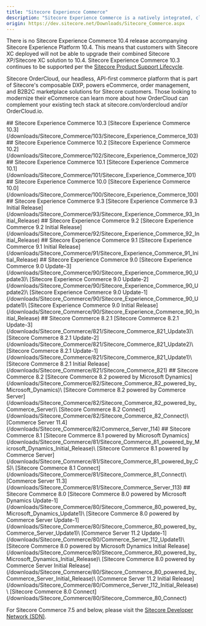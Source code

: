 ```yaml
---
title: "Sitecore Experience Commerce"
description: "Sitecore Experience Commerce is a natively integrated, cloud-enabled software platform that enables brands to fully personalize the end-to-end shopping experience—before, during, and after the transaction. It blends content, commerce, and contextual intelligence in a modern commerce platform built on .NET Core."
origin: https://dev.sitecore.net/Downloads/Sitecore_Commerce.aspx
---
```


There is no Sitecore Experience Commerce 10.4 release accompanying Sitecore Experience Platform 10.4. This means that customers with Sitecore XC deployed will not be able to upgrade their combined Sitecore XP/Sitecore XC solution to 10.4. Sitecore Experience Commerce 10.3 continues to be supported per the [Sitecore Product Support Lifecycle](https://support.sitecore.com/kb?id=kb_article_view&sysparm_article=KB0641167).

Sitecore OrderCloud, our headless, API-first commerce platform that is part of Sitecore's composable DXP, powers eCommerce, order management, and B2B2C marketplace solutions for Sitecore customers. Those looking to modernize their eCommerce can learn more about how OrderCloud can complement your existing tech stack at sitecore.com/ordercloud and/or OrderCloud.io.

<Card variant='outlineRaised' px={0} mb={8}>
<CardHeader>
## Sitecore Experience Commerce 10.3
</CardHeader>
<CardBody>
[Sitecore Experience Commerce 10.3](/downloads/Sitecore_Commerce/103/Sitecore_Experience_Commerce_103)
</CardBody>          
</Card>

<Card variant='outlineRaised' px={0} mb={8}>
<CardHeader>
## Sitecore Experience Commerce 10.2
</CardHeader>
<CardBody>
[Sitecore Experience Commerce 10.2](/downloads/Sitecore_Commerce/102/Sitecore_Experience_Commerce_102)
</CardBody>          
</Card>

<Card variant='outlineRaised' px={0} mb={8}>
<CardHeader>
## Sitecore Experience Commerce 10.1
</CardHeader>
<CardBody>
[Sitecore Experience Commerce 10.1](/downloads/Sitecore_Commerce/101/Sitecore_Experience_Commerce_101)
</CardBody>          
</Card>

<Card variant='outlineRaised' px={0} mb={8}>
<CardHeader>
## Sitecore Experience Commerce 10.0
</CardHeader>
<CardBody>
[Sitecore Experience Commerce 10.0](/downloads/Sitecore_Commerce/100/Sitecore_Experience_Commerce_100)
</CardBody>          
</Card>

<Card variant='outlineRaised' px={0} mb={8}>
<CardHeader>
## Sitecore Experience Commerce 9.3
</CardHeader>
<CardBody>
[Sitecore Experience Commerce 9.3 Initial Release](/downloads/Sitecore_Commerce/93/Sitecore_Experience_Commerce_93_Initial_Release)
</CardBody>          
</Card>

<Card variant='outlineRaised' px={0} mb={8}>
<CardHeader>
## Sitecore Experience Commerce 9.2
</CardHeader>
<CardBody>
[Sitecore Experience Commerce 9.2 Initial Release](/downloads/Sitecore_Commerce/92/Sitecore_Experience_Commerce_92_Initial_Release)
</CardBody>          
</Card>
<Card variant='outlineRaised' px={0} mb={8}>
<CardHeader>
## Sitecore Experience Commerce 9.1
</CardHeader>
<CardBody>
[Sitecore Experience Commerce 9.1 Initial Release](/downloads/Sitecore_Commerce/91/Sitecore_Experience_Commerce_91_Initial_Release)
</CardBody>          
</Card>

<Card variant='outlineRaised' px={0} mb={8}>
<CardHeader>
## Sitecore Experience Commerce 9.0
</CardHeader>
<CardBody>
[Sitecore Experience Commerce 9.0 Update-3](/downloads/Sitecore_Commerce/90/Sitecore_Experience_Commerce_90_Update3)\
[Sitecore Experience Commerce 9.0 Update-2](/downloads/Sitecore_Commerce/90/Sitecore_Experience_Commerce_90_Update2)\
[Sitecore Experience Commerce 9.0 Update-1](/downloads/Sitecore_Commerce/90/Sitecore_Experience_Commerce_90_Update1)\
[Sitecore Experience Commerce 9.0 Initial Release](/downloads/Sitecore_Commerce/90/Sitecore_Experience_Commerce_90_Initial_Release)
</CardBody>          
</Card>

<Card variant='outlineRaised' px={0} mb={8}>
<CardHeader>
## Sitecore Commerce 8.2.1
</CardHeader>
<CardBody>
[Sitecore Commerce 8.2.1 Update-3](/downloads/Sitecore_Commerce/821/Sitecore_Commerce_821_Update3)\
[Sitecore Commerce 8.2.1 Update-2](/downloads/Sitecore_Commerce/821/Sitecore_Commerce_821_Update2)\
[Sitecore Commerce 8.2.1 Update-1](/downloads/Sitecore_Commerce/821/Sitecore_Commerce_821_Update1)\
[Sitecore Commerce 8.2.1 Initial Release](/downloads/Sitecore_Commerce/821/Sitecore_Commerce_821)
</CardBody>          
</Card>

<Card variant='outlineRaised' px={0} mb={8}>
<CardHeader>
## Sitecore Commerce 8.2
</CardHeader>
<CardBody>
[Sitecore Commerce 8.2 powered by Microsoft Dynamics](/downloads/Sitecore_Commerce/82/Sitecore_Commerce_82_powered_by_Microsoft_Dynamics)\
[Sitecore Commerce 8.2 powered by Commerce Server](/downloads/Sitecore_Commerce/82/Sitecore_Commerce_82_powered_by_Commerce_Server)\
[Sitecore Commerce 8.2 Connect](/downloads/Sitecore_Commerce/82/Sitecore_Commerce_82_Connect)\
[Commerce Server 11.4](/downloads/Sitecore_Commerce/82/Commerce_Server_114)
</CardBody>          
</Card>

<Card variant='outlineRaised' px={0} mb={8}>
<CardHeader>
## Sitecore Commerce 8.1
</CardHeader>
<CardBody>
[Sitecore Commerce 8.1 powered by Microsoft Dynamics](/downloads/Sitecore_Commerce/81/Sitecore_Commerce_81_powered_by_Microsoft_Dynamics_Initial_Release)\
[Sitecore Commerce 8.1 powered by Commerce Server](/downloads/Sitecore_Commerce/81/Sitecore_Commerce_81_powered_by_CS)\
[Sitecore Commerce 8.1 Connect](/downloads/Sitecore_Commerce/81/Sitecore_Commerce_81_Connect)\
[Commerce Server 11.3](/downloads/Sitecore_Commerce/81/Sitecore_Commerce_Server_113)
</CardBody>          
</Card>

<Card variant='outlineRaised' px={0} mb={8}>
<CardHeader>
## Sitecore Commerce 8.0
</CardHeader>
<CardBody>
[Sitecore Commerce 8.0 powered by Microsoft Dynamics Update-1](/downloads/Sitecore_Commerce/80/Sitecore_Commerce_80_powered_by_Microsoft_Dynamics_Update1)\
[Sitecore Commerce 8.0 powered by Commerce Server Update-1](/downloads/Sitecore_Commerce/80/Sitecore_Commerce_80_powered_by_Commerce_Server_Update1)\
[Commerce Server 11.2 Update-1](/downloads/Sitecore_Commerce/80/Commerce_Server_112_Update1)\
[Sitecore Commerce 8.0 powered by Microsoft Dynamics Initial Release](/downloads/Sitecore_Commerce/80/Sitecore_Commerce_80_powered_by_Microsoft_Dynamics_Initial_Release)\
[Sitecore Commerce 8.0 powered by Commerce Server Initial Release](/downloads/Sitecore_Commerce/80/Sitecore_Commerce_80_powered_by_Commerce_Server_Initial_Release)\
[Commerce Server 11.2 Initial Release](/downloads/Sitecore_Commerce/80/Commerce_Server_112_Initial_Release)\
[Sitecore Commerce 8.0 Connect](/downloads/Sitecore_Commerce/80/Sitecore_Commerce_80_Connect)
</CardBody>          
</Card>

For Sitecore Commerce 7.5 and below, please visit the [Sitecore Developer Network (SDN)](https://archive.doc.sitecore.com/xp/en/sdnarchive/).